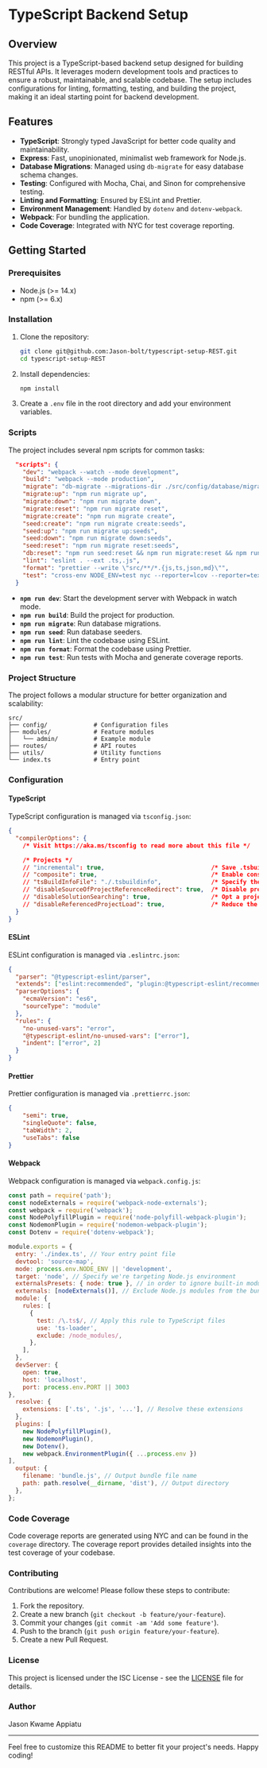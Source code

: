 # TypeScript Backend Setup

## Overview

This project is a TypeScript-based backend setup designed for building RESTful APIs. It leverages modern development tools and practices to ensure a robust, maintainable, and scalable codebase. The setup includes configurations for linting, formatting, testing, and building the project, making it an ideal starting point for backend development.

## Features

- **TypeScript**: Strongly typed JavaScript for better code quality and maintainability.
- **Express**: Fast, unopinionated, minimalist web framework for Node.js.
- **Database Migrations**: Managed using `db-migrate` for easy database schema changes.
- **Testing**: Configured with Mocha, Chai, and Sinon for comprehensive testing.
- **Linting and Formatting**: Ensured by ESLint and Prettier.
- **Environment Management**: Handled by `dotenv` and `dotenv-webpack`.
- **Webpack**: For bundling the application.
- **Code Coverage**: Integrated with NYC for test coverage reporting.

## Getting Started

### Prerequisites

- Node.js (>= 14.x)
- npm (>= 6.x)

### Installation

1. Clone the repository:
    ```sh
    git clone git@github.com:Jason-bolt/typescript-setup-REST.git
    cd typescript-setup-REST
    ```

2. Install dependencies:
    ```sh
    npm install
    ```

3. Create a `.env` file in the root directory and add your environment variables.

### Scripts

The project includes several npm scripts for common tasks:


```6:21:package.json
  "scripts": {
    "dev": "webpack --watch --mode development",
    "build": "webpack --mode production",
    "migrate": "db-migrate --migrations-dir ./src/config/database/migrations",
    "migrate:up": "npm run migrate up",
    "migrate:down": "npm run migrate down",
    "migrate:reset": "npm run migrate reset",
    "migrate:create": "npm run migrate create",
    "seed:create": "npm run migrate create:seeds",
    "seed:up": "npm run migrate up:seeds",
    "seed:down": "npm run migrate down:seeds",
    "seed:reset": "npm run migrate reset:seeds",
    "db:reset": "npm run seed:reset && npm run migrate:reset && npm run migrate:up && npm run seed:up",
    "lint": "eslint . --ext .ts,.js",
    "format": "prettier --write \"src/**/*.{js,ts,json,md}\"",
    "test": "cross-env NODE_ENV=test nyc --reporter=lcov --reporter=text --reporter=text-summary mocha -r ts-node/register src/**/*.test.ts --exclude src/config/**/*.ts --timeout 15000 --exit"
  }
```


- **`npm run dev`**: Start the development server with Webpack in watch mode.
- **`npm run build`**: Build the project for production.
- **`npm run migrate`**: Run database migrations.
- **`npm run seed`**: Run database seeders.
- **`npm run lint`**: Lint the codebase using ESLint.
- **`npm run format`**: Format the codebase using Prettier.
- **`npm run test`**: Run tests with Mocha and generate coverage reports.

### Project Structure

The project follows a modular structure for better organization and scalability:

```plaintext
src/
├── config/             # Configuration files
├── modules/            # Feature modules
│   └── admin/          # Example module
├── routes/             # API routes
├── utils/              # Utility functions
└── index.ts            # Entry point
```

### Configuration

#### TypeScript

TypeScript configuration is managed via `tsconfig.json`:


```1:44:tsconfig.json
{
  "compilerOptions": {
    /* Visit https://aka.ms/tsconfig to read more about this file */

    /* Projects */
    // "incremental": true,                              /* Save .tsbuildinfo files to allow for incremental compilation of projects. */
    // "composite": true,                                /* Enable constraints that allow a TypeScript project to be used with project references. */
    // "tsBuildInfoFile": "./.tsbuildinfo",              /* Specify the path to .tsbuildinfo incremental compilation file. */
    // "disableSourceOfProjectReferenceRedirect": true,  /* Disable preferring source files instead of declaration files when referencing composite projects. */
    // "disableSolutionSearching": true,                 /* Opt a project out of multi-project reference checking when editing. */
    // "disableReferencedProjectLoad": true,             /* Reduce the number of projects loaded automatically by TypeScript. */
  }
}
```


#### ESLint

ESLint configuration is managed via `.eslintrc.json`:


```1:14:.eslintrc.json
{
  "parser": "@typescript-eslint/parser",
  "extends": ["eslint:recommended", "plugin:@typescript-eslint/recommended"],
  "parserOptions": {
    "ecmaVersion": "es6",
    "sourceType": "module"
  },
  "rules": {
    "no-unused-vars": "error",
    "@typescript-eslint/no-unused-vars": ["error"],
    "indent": ["error", 2]
  }
}

```


#### Prettier

Prettier configuration is managed via `.prettierrc.json`:


```1:7:.prettierrc.json
{
    "semi": true,
    "singleQuote": false,
    "tabWidth": 2,
    "useTabs": false
}

```


#### Webpack

Webpack configuration is managed via `webpack.config.js`:


```1:42:webpack.config.js
const path = require('path');
const nodeExternals = require('webpack-node-externals');
const webpack = require('webpack');
const NodePolyfillPlugin = require('node-polyfill-webpack-plugin');
const NodemonPlugin = require('nodemon-webpack-plugin');
const Dotenv = require('dotenv-webpack');

module.exports = {
  entry: './index.ts', // Your entry point file
  devtool: 'source-map',
  mode: process.env.NODE_ENV || 'development',
  target: 'node', // Specify we're targeting Node.js environment
  externalsPresets: { node: true }, // in order to ignore built-in modules like path, fs, etc.
  externals: [nodeExternals()], // Exclude Node.js modules from the bundle
  module: {
    rules: [
      {
        test: /\.ts$/, // Apply this rule to TypeScript files
        use: 'ts-loader',
        exclude: /node_modules/,
      },
    ],
  },
  devServer: {
    open: true,
    host: 'localhost',
    port: process.env.PORT || 3003
},
  resolve: {
    extensions: ['.ts', '.js', '...'], // Resolve these extensions
  },
  plugins: [
    new NodePolyfillPlugin(),
    new NodemonPlugin(),
    new Dotenv(),
    new webpack.EnvironmentPlugin({ ...process.env })
],
  output: {
    filename: 'bundle.js', // Output bundle file name
    path: path.resolve(__dirname, 'dist'), // Output directory
  },
};
```


### Code Coverage

Code coverage reports are generated using NYC and can be found in the `coverage` directory. The coverage report provides detailed insights into the test coverage of your codebase.

### Contributing

Contributions are welcome! Please follow these steps to contribute:

1. Fork the repository.
2. Create a new branch (`git checkout -b feature/your-feature`).
3. Commit your changes (`git commit -am 'Add some feature'`).
4. Push to the branch (`git push origin feature/your-feature`).
5. Create a new Pull Request.

### License

This project is licensed under the ISC License - see the [LICENSE](LICENSE) file for details.

### Author

Jason Kwame Appiatu

---

Feel free to customize this README to better fit your project's needs. Happy coding!